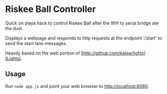 # Riskee Ball Controller

Quick on playa hack to control Riskee Ball after the Wifi to serial bridge ate the dust.

Displays a webpage and responds to http requests at the endpoint '/start' to send the start lane messages.

Heavily based on the web portion of [http://github.com/katee/lights](Lights).

## Usage

Run `node app.js` and point your web browser to [http://localhost:8080](localhost:8080).
